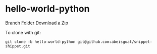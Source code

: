 # hello-world-python

[Branch](https://github.com/abeisgoat/snippet-shippet/tree/hello-world-python)
[Folder](https://github.com/abeisgoat/snippet-shippet/tree/main/hello-world-python)
[Download a Zip](https://github.com/abeisgoat/snippet-shippet/archive/refs/heads/hello-world-python.zip)

To clone with git:
```
git clone -b hello-world-python git@github.com:abeisgoat/snippet-shippet.git
```